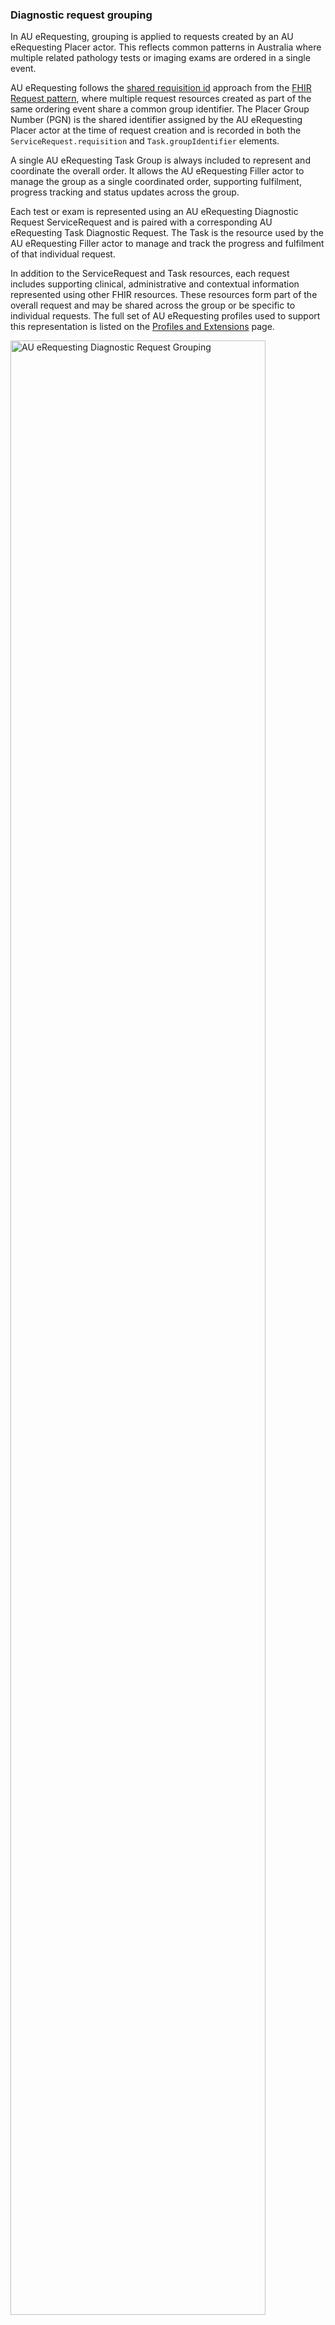 ### Diagnostic request grouping

In AU eRequesting, grouping is applied to requests created by an AU eRequesting Placer actor. This reflects common patterns in Australia where multiple related pathology tests or imaging exams are ordered in a single event.
 
AU eRequesting follows the [shared requisition id](https://hl7.org/fhir/request.html#requisitionid) approach from the [FHIR Request pattern](https://hl7.org/fhir/request.html), where multiple request resources created as part of the same ordering event share a common group identifier. The Placer Group Number (PGN) is the shared identifier assigned by the AU eRequesting Placer actor at the time of request creation and is recorded in both the `ServiceRequest.requisition` and `Task.groupIdentifier` elements.
 
A single AU eRequesting Task Group is always included to represent and coordinate the overall order. It allows the AU eRequesting Filler actor to manage the group as a single coordinated order, supporting fulfilment, progress tracking and status updates across the group.
 
Each test or exam is represented using an AU eRequesting Diagnostic Request ServiceRequest and is paired with a corresponding AU eRequesting Task Diagnostic Request. The Task is the resource used by the AU eRequesting Filler actor to manage and track the progress and fulfilment of that individual request.
 
In addition to the ServiceRequest and Task resources, each request includes supporting clinical, administrative and contextual information represented using other FHIR resources. These resources form part of the overall request and may be shared across the group or be specific to individual requests. The full set of AU eRequesting profiles used to support this representation is listed on the [Profiles and Extensions](profiles-and-extensions.html) page. 

 <div> 
    <img src="erequesting-group.png" alt="AU eRequesting Diagnostic Request Grouping" style="width:90%"/>
  </div>
*Figure 1: AU eRequesting Diagnostic Request Grouping*

#### Diagnostic request grouping features
- A AU eRequesting Task Group is used to represent and coordinate the overall diagnostic order
- An AU eRequesting Task Group **SHALL** always be created, even when the order includes only a single test or exam. This ensures consistent implementation and uniform processing by the AU eRequesting Filler
- The AU eRequesting Task Group is assigned a Placer Group Number (PGN) by the AU eRequesting Placer to logically associate all requests in the order, and recorded in `Task.groupIdentifier`
- Each individual test or exam is:
  - Represented using a request profile derived from AU eRequesting Diagnostic Request (AU eRequesting Pathology Request or AU eRequesting Imaging Request)
  - `ServiceRequest.requisition` is populated with the Placer Group Number (PGN)
  - Optionally, assigned a `ServiceRequest.displaySequence` that reflects the visual order or sequence of requests within the group as they appear on a paper request form
  - Paired with an AU eRequesting Task Diagnostic Request to support fulfilment identification and actioning by the AU eRequesting Filler
- Each AU eRequesting Task Diagnostic Request:
  - Uses `Task.focus` to reference the specific test or exam request (AU eRequesting Pathology Request or AU eRequesting Imaging Request)
  - Uses `Task.partOf` to reference the AU eRequesting Task Group, linking it to the overall coordinated order
  - Is assigned the Placer Group Number (PGN) in `Task.groupIdentifier`
- Implementers can distinguish between eRequesting Task Group and AU eRequesting Task Diagnostic Request resources using `Task.meta.tag` code

### Implementation considerations

This section highlights aspects for implementers to consider when designing and developing AU eRequesting solutions.

#### Human-readable narrative

It is recommended that FHIR resources exchanged as part of AU eRequesting include a human-readable narrative in the text element, in line with the best practice guideline provided in the [FHIR DomainResource specification](https://hl7.org/fhir/R4/domainresource.html).

When a resource lacks narrative, only systems that fully understand the structured content can safely display it to a user. Including a human-readable narrative strengthens the ecosystem and supports more flexible use of the data across different systems.

#### Transaction bundles

In AU eRequesting, an order typically involves multiple related FHIR resources. To help ensure consistent linkage and referential integrity across these related resources, AU eRequesting Placers could consider using a FHIR [Bundle](https://hl7.org/fhir/R4/bundle.html) of type `transaction` to create the resources on the server as part of a single atomic transaction. This means all resources in the order are either created successfully or rejected together which aligns with [FHIR transaction processing rules](https://hl7.org/fhir/R4/http.html#trules) and the [FHIR Request pattern](https://hl7.org/fhir/R4/request.html).

If a transaction Bundle is not used, the sequence in which resources are created to satisfy dependencies and uphold referential integrity needs to be carefully considered. This consideration is particularly important for the Task Group, which serves as the entry point for AU eRequesting Fillers to find and manage fulfilment tasks for the same order.

#### Workflow event tracking
AU eRequesting Placers, Fillers, and Patients (referred to here as clients) are likely to need to discover and monitor changes to key resources throughout the diagnostic requesting and fulfilment lifecycle. Specifically, tracking changes to the AU eRequesting Task Group, which serves as the primary workflow and event resource, can support the following scenarios:
- The `Task.status` changes to "requested" or "cancelled".
- The `Task.meta.tag` contains a coding that designates the Task as a "fulfilment-task-group", identifying it as an AU eRequesting Task Group resource.
- A Task directed to a specific Organization via `Task.owner`, typically identified by its HPI-O identifier.

Clients can then perform search requests, including referenced resources, to retrieve the entire details of the order (or the full set of related resources that make up the order). FHIR provides mechanisms that enable clients to monitor resource changes and track the status and progression of requests through the fulfilment workflow. These include:
- Polling: clients periodically query the Server using search parameters to find and track updates.
- Subscriptions: clients register a Subscription to receive notifications when resources matching specific criteria are created or updated, using the [FHIR Subscriptions](https://hl7.org/fhir/R4/subscription.html) framework. 

#### References

FHIR supports multiple types of references when referencing other resources. These include:
- Literal references – direct references using a FHIR resource type and id (e.g. "reference": "Patient/123")
- Logical references – references using business identifiers without a FHIR resource id (e.g. using the identifier element)
- Contained resources – where the referenced resource is included inline using the contained element

Each type has implications for interoperability, resolution, and system behaviour. When referencing demographic resources such as  Patient, PractitionerRole, Practitioner and  Organization, additional considerations also apply:
- Ownership – which system is responsible for creating and maintaining the resource
- Scope – whether resources are unique per request, per organisation, or across systems
- Updates – implications of updating referenced resources in relation to existing requests

These considerations affect how references are used and handled within and across systems. AU eRequesting Release 1 does not constrain how references are used. Implementers need to be aware of the implications of how references are used within their implementation context.

For further information on references, refer to the FHIR guidance on [References](https://hl7.org/fhir/references.html).